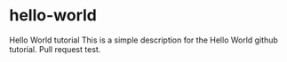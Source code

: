 # hello-world
Hello World tutorial
This is a simple description for the Hello World github tutorial.
Pull request test.
